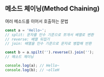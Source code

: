 ## 메소드 체이닝(Method Chaining)
여러 메소드를 이어서 호출하는 문법

```jsx
const a = 'Hello~';
// split: 문자를 인수 기준으로 쪼개서 배열로 변환
// reverse: 배열 뒤집기
// join: 배열을 인수 기준으로 문자로 병합해 반환

const b = a.spilt('').reverse().join(''); 
// 메소드 체이닝

console.log(a); // Hello~
console.log(b); // ~olleH
```